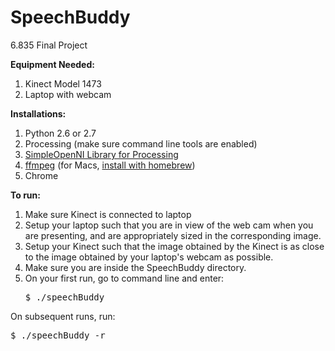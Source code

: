 # SpeechBuddy
6.835 Final Project

<b>Equipment Needed:</b><br>
1. Kinect Model 1473<br>
2. Laptop with webcam

<b>Installations:</b><br>
1. Python 2.6 or 2.7<br>
2. Processing (make sure command line tools are enabled)<br>
3. <a href="http://intermedia.itu.dk/1473/">SimpleOpenNI Library for Processing</a><br>
4. <a href="https://www.ffmpeg.org/">ffmpeg</a> (for Macs, <a href="http://www.renevolution.com/how-to-install-ffmpeg-on-mac-os-x/">install with homebrew</a>)<br>
5. Chrome

<b>To run:</b><br>
1. Make sure Kinect is connected to laptop <br>
2. Setup your laptop such that you are in view of the web cam when you are presenting, and are appropriately sized in the corresponding image.<br>
3. Setup your Kinect such that the image obtained by the Kinect is as close to the image obtained by your laptop's webcam as possible.<br>
4. Make sure you are inside the SpeechBuddy directory. <br>
5. On your first run, go to command line and enter:
     <pre>$ ./speechBuddy</pre>

  On subsequent runs, run:
     <pre>$ ./speechBuddy -r</pre>

